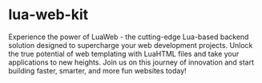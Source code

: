 # lua-web-kit
Experience the power of LuaWeb - the cutting-edge Lua-based backend solution designed to supercharge your web development projects. Unlock the true potential of web templating with LuaHTML files and take your applications to new heights. Join us on this journey of innovation and start building faster, smarter, and more fun websites today!
